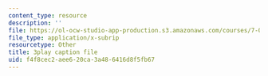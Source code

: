 ```yaml
---
content_type: resource
description: ''
file: https://ol-ocw-studio-app-production.s3.amazonaws.com/courses/7-01sc-fundamentals-of-biology-fall-2011/f4f8cec2aee620ca3a486416d8f5fb67_QTb6YsxMbBY.srt
file_type: application/x-subrip
resourcetype: Other
title: 3play caption file
uid: f4f8cec2-aee6-20ca-3a48-6416d8f5fb67
---
```

